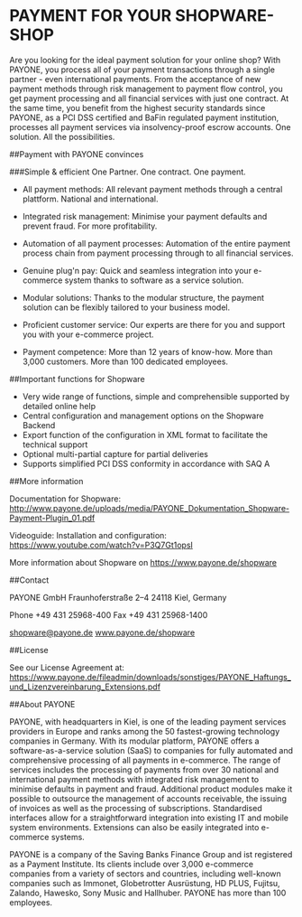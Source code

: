 # PAYMENT FOR YOUR SHOPWARE-SHOP

Are you looking for the ideal payment solution for your online shop?
With PAYONE, you process all of your payment transactions through a single partner - even international payments. From the acceptance of new payment methods through risk management to payment flow control, you get payment processing and all financial services with just one contract. At the same time, you benefit from the highest security standards since PAYONE, as a PCI DSS certified and BaFin regulated payment institution, processes all payment services via insolvency-proof escrow accounts. One solution. All the possibilities.

##Payment with PAYONE convinces


###Simple & efficient
One Partner. One contract. One payment.

* All payment methods: 
All relevant payment methods through a central plattform. National and international.

* Integrated risk management: 
Minimise your payment defaults and prevent fraud. For more profitability.

* Automation of all payment processes: 
Automation of the entire payment process chain from payment processing through to all financial services.

* Genuine plug'n pay: 
Quick and seamless integration into your e-commerce system thanks to software as a service solution.

* Modular solutions: 
Thanks to the modular structure, the payment solution can be flexibly tailored to your business model.

* Proficient customer service: 
Our experts are there for you and support you with your e-commerce project.

* Payment competence: 
More than 12 years of know-how. More than 3,000 customers. More than 100 dedicated employees. 



##Important functions for Shopware

* Very wide range of functions, simple and comprehensible supported by detailed online help
* Central configuration and management options on the Shopware Backend
* Export function of the configuration in XML format to facilitate the technical support
* Optional multi-partial capture for partial deliveries
* Supports simplified PCI DSS conformity in accordance with SAQ A



##More information

Documentation for Shopware: http://www.payone.de/uploads/media/PAYONE_Dokumentation_Shopware-Payment-Plugin_01.pdf

Videoguide: Installation and configuration: https://www.youtube.com/watch?v=P3Q7Gt1opsI

More information about Shopware on https://www.payone.de/shopware

##Contact

PAYONE GmbH
Fraunhoferstraße 2–4
24118 Kiel, Germany

Phone +49 431 25968-400
Fax +49 431 25968-1400

shopware@payone.de
www.payone.de/shopware

##License

See our License Agreement at: https://www.payone.de/fileadmin/downloads/sonstiges/PAYONE_Haftungs_und_Lizenzvereinbarung_Extensions.pdf

##About PAYONE

PAYONE, with headquarters in Kiel, is one of the leading payment services providers in Europe and ranks among the 50 fastest-growing technology companies in Germany. With its modular platform, PAYONE offers a software-as-a-service solution (SaaS) to companies for fully automated and comprehensive processing of all payments in e-commerce. The range of services includes the processing of payments from over 30 national and international payment methods with integrated risk management to minimise defaults in payment and fraud. Additional product modules make it possible to outsource the management of accounts receivable, the issuing of invoices as well as the processing of subscriptions. Standardised interfaces allow for a straightforward integration into existing IT and mobile system environments. Extensions can also be easily integrated into e-commerce systems.

PAYONE is a company of the Saving Banks Finance Group and ist registered as a Payment Institute. Its clients include over 3,000 e-commerce companies from a variety of sectors and countries, including well-known companies such as Immonet, Globetrotter Ausrüstung, HD PLUS, Fujitsu, Zalando, Hawesko, Sony Music and Hallhuber. PAYONE has more than 100 employees.
